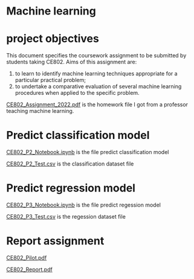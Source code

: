 # Machine learning
# project objectives
This document specifies the coursework assignment to be submitted by students taking CE802.
Aims of this assignment are:
1. to learn to identify machine learning techniques appropriate for a particular practical problem;
2. to undertake a comparative evaluation of several machine learning procedures when applied to the specific problem.

[CE802_Assignment_2022.pdf](https://github.com/micsupasun/university_of_essex/blob/main/machine_learning/CE802_Assignment_2022.pdf) is the homework file I got from a professor teaching machine learning.

# Predict classification model
[CE802_P2_Notebook.ipynb](https://github.com/micsupasun/university_of_essex/blob/main/machine_learning/CE802_P2_Notebook.ipynb) is the file predict classification model

[CE802_P2_Test.csv](https://github.com/micsupasun/university_of_essex/blob/main/machine_learning/CE802_P2_Test.csv) is the classification dataset file
# Predict regression model
[CE802_P3_Notebook.ipynb](https://github.com/micsupasun/university_of_essex/blob/main/machine_learning/CE802_P3_Notebook.ipynb) is the file predict regession model

[CE802_P3_Test.csv](https://github.com/micsupasun/university_of_essex/blob/main/machine_learning/CE802_P3_Test.csv) is the regession dataset file

# Report assignment
[CE802_Pilot.pdf](https://github.com/micsupasun/university_of_essex/blob/main/machine_learning/CE802_Pilot.pdf)

[CE802_Report.pdf](https://github.com/micsupasun/university_of_essex/blob/main/machine_learning/CE802_Report.pdf)


